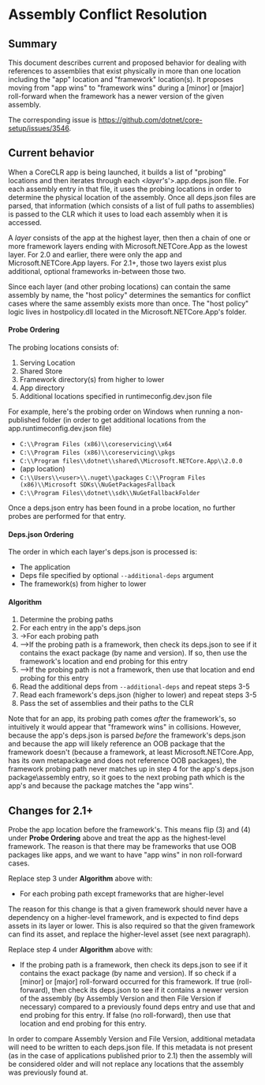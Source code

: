 
# Assembly Conflict Resolution

## Summary
This document describes current and proposed behavior for dealing with references to assemblies that exist physically in more than one location including the "app" location and "framework" location(s). It proposes moving from "app wins" to "framework wins" during a [minor] or [major] roll-forward when the framework has a newer version of the given assembly.

The corresponding issue is https://github.com/dotnet/core-setup/issues/3546.

## Current behavior

When a CoreCLR app is being launched, it builds a list of "probing" locations and then iterates through each <*layer*'s'>.app.deps.json file. For each assembly entry in that file, it uses the probing locations in order to determine the physical location of the assembly. Once all deps.json files are parsed, that information (which consists of a list of full paths to assemblies) is passed to the CLR which it uses to load each assembly when it is accessed.

A *layer* consists of the app at the highest layer, then then a chain of one or more framework layers ending with Microsoft.NETCore.App as the lowest layer. For 2.0 and earlier, there were only the app and Microsoft.NETCore.App layers. For 2.1+, those two layers exist plus additional, optional frameworks in-between those two.

Since each layer (and other probing locations) can contain the same assembly by name, the "host policy" determines the semantics for conflict cases where the same assembly exists more than once. The "host policy" logic lives in hostpolicy.dll located in the Microsoft.NETCore.App's folder.

#### Probe Ordering
The probing locations consists of:
1.  Serving Location
1.  Shared Store
1.  Framework directory(s) from higher to lower
1.  App directory
1.  Additional locations specified in runtimeconfig.dev.json file

For example, here's the probing order on Windows when running a non-published folder (in order to get additional locations from the app.runtimeconfig.dev.json file)
* `C:\\Program Files (x86)\\coreservicing\\x64`
*	`C:\\Program Files (x86)\\coreservicing\\pkgs`
*	`C:\\Program files\\dotnet\\shared\\Microsoft.NETCore.App\\2.0.0`
*	(app location)
*	`C:\\Users\\<user>\\.nuget\\packages`
	`C:\\Program Files (x86)\\Microsoft SDKs\\NuGetPackagesFallback`
*	`C:\\Program Files\\dotnet\\sdk\\NuGetFallbackFolder`

Once a deps.json entry has been found in a probe location, no further probes are performed for that entry.

#### Deps.json Ordering
The order in which each layer's deps.json is processed is:
*   The application
*   Deps file specified by optional `--additional-deps` argument
*   The framework(s) from higher to lower

#### Algorithm
1. Determine the probing paths
1. For each entry in the app's deps.json
1. ->For each probing path
1. -->If the probing path is a framework, then check its deps.json to see if it contains the exact package (by name and version). If so, then use the framework's location and end probing for this entry
1. -->If the probing path is not a framework, then use that location and end probing for this entry
1. Read the additional deps from `--additional-deps` and repeat steps 3-5
1. Read each framework's deps.json (higher to lower) and repeat steps 3-5
1. Pass the set of assemblies and their paths to the CLR

Note that for an app, its probing path comes *after* the framework's, so intuitively it would appear that "framework wins" in collisions. However, because the app's deps.json is parsed *before* the framework's deps.json and because the app will likely reference an OOB package that the framework doesn't (because a framework, at least Microsoft.NETCore.App, has its own metapackage and does not reference OOB packages), the framework probing path never matches up in step 4 for the app's deps.json package\assembly entry, so it goes to the next probing path which is the app's and because the package matches the "app wins".

## Changes for 2.1+
Probe the app location before the framework's. This means flip (3) and (4) under **Probe Ordering** above and treat the app as the highest-level framework. The reason is that there may be frameworks that use OOB packages like apps, and we want to have "app wins" in non roll-forward cases.

Replace step 3 under **Algorithm** above with:
* For each probing path except frameworks that are higher-level

The reason for this change is that a given framework should never have a dependency on a higher-level framework, and is expected to find deps assets in its layer or lower. This is also required so that the given framework can find its asset, and replace the higher-level asset (see next paragraph).

Replace step 4 under **Algorithm** above with:
* If the probing path is a framework, then check its deps.json to see if it contains the exact package (by name and version). If so check if a [minor] or [major] roll-forward occurred for this framework. If true (roll-forward), then check its deps.json to see if it contains a newer version of the assembly (by Assembly Version and then File Version if necessary) compared to a previously found deps entry and use that and end probing for this entry. If false (no roll-forward), then use that location and end probing for this entry.

In order to compare Assembly Version and File Version, additional metadata will need to be written to each deps.json file. If this metadata is not present (as in the case of applications published prior to 2.1) then the assembly will be considered older and will not replace any locations that the assembly was previously found at.
